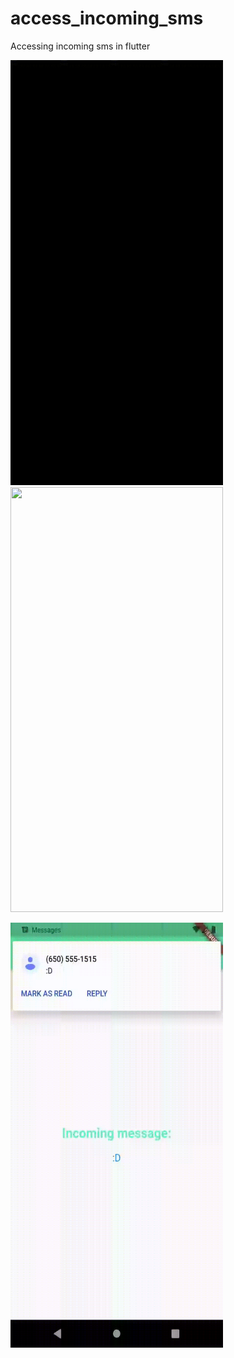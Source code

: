 # access_incoming_sms
 Accessing incoming sms in flutter

  <img src='assets/sms3.gif'  width="340" height="680"><img src='assets/sms1.gif'  width="340" height="680">   
  
  <img src='assets/sms2.gif'  width="340" height="680">   
